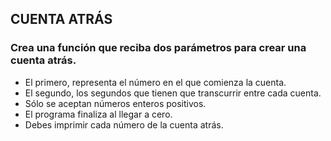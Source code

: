 ## CUENTA ATRÁS

### Crea una función que reciba dos parámetros para crear una cuenta atrás.

- El primero, representa el número en el que comienza la cuenta.
- El segundo, los segundos que tienen que transcurrir entre cada cuenta.
- Sólo se aceptan números enteros positivos.
- El programa finaliza al llegar a cero.
- Debes imprimir cada número de la cuenta atrás.